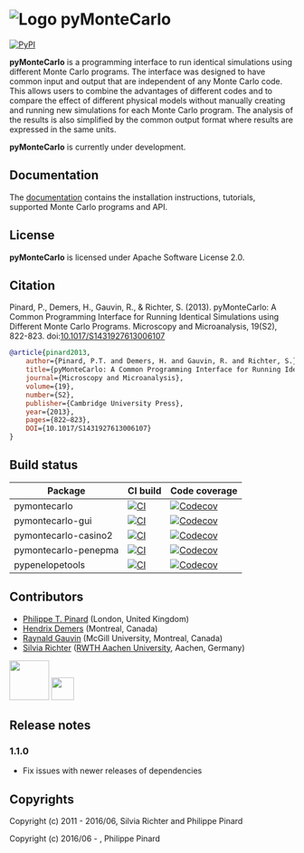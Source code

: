 
# ![Logo](https://raw.githubusercontent.com/pymontecarlo/pymontecarlo/master/logo/logo_64x64.png) pyMonteCarlo

[![PyPI](https://img.shields.io/pypi/v/pymontecarlo)](https://pypi.org/project/pyMonteCarlo)

**pyMonteCarlo** is a programming interface to run identical simulations using
different Monte Carlo programs. The interface was designed to have common input
and output that are independent of any Monte Carlo code. This allows users to
combine the advantages of different codes and to compare the effect of different
physical models without manually creating and running new simulations for each
Monte Carlo program. The analysis of the results is also simplified by the
common output format where results are expressed in the same units.

**pyMonteCarlo** is currently under development.

## Documentation

The [documentation](http://pymontecarlo.readthedocs.io) contains the
installation instructions, tutorials, supported Monte Carlo programs and API.

## License

**pyMonteCarlo** is licensed under Apache Software License 2.0.

## Citation

Pinard, P., Demers, H., Gauvin, R., & Richter, S. (2013). pyMonteCarlo: A Common Programming Interface for Running Identical Simulations using Different Monte Carlo Programs. Microscopy and Microanalysis, 19(S2), 822-823. doi:[10.1017/S1431927613006107](http://dx.doi.org/10.1017/S1431927613006107)

```bibtex
@article{pinard2013,
    author={Pinard, P.T. and Demers, H. and Gauvin, R. and Richter, S.},
    title={pyMonteCarlo: A Common Programming Interface for Running Identical Simulations using Different Monte Carlo Programs},
    journal={Microscopy and Microanalysis},
    volume={19},
    number={S2},
    publisher={Cambridge University Press},
    year={2013},
    pages={822–823},
    DOI={10.1017/S1431927613006107}
}
```

## Build status

Package | CI build | Code coverage
--- | --- | ---
pymontecarlo | [![CI](https://github.com/pymontecarlo/pymontecarlo/actions/workflows/ci.yml/badge.svg)](https://github.com/pymontecarlo/pymontecarlo/actions) | [![Codecov](https://img.shields.io/codecov/c/github/pymontecarlo/pymontecarlo)](https://codecov.io/gh/pymontecarlo/pymontecarlo)
pymontecarlo-gui | [![CI](https://github.com/pymontecarlo/pymontecarlo-gui/actions/workflows/ci.yml/badge.svg)](https://github.com/pymontecarlo/pymontecarlo-gui/actions) | [![Codecov](https://img.shields.io/codecov/c/github/pymontecarlo/pymontecarlo-gui)](https://codecov.io/gh/pymontecarlo/pymontecarlo-gui)
pymontecarlo-casino2 | [![CI](https://github.com/pymontecarlo/pymontecarlo-casino2/actions/workflows/ci.yml/badge.svg)](https://github.com/pymontecarlo/pymontecarlo-casino2/actions) | [![Codecov](https://img.shields.io/codecov/c/github/pymontecarlo/pymontecarlo-casino2)](https://codecov.io/gh/pymontecarlo/pymontecarlo-casino2)
pymontecarlo-penepma | [![CI](https://github.com/pymontecarlo/pymontecarlo-penepma/actions/workflows/ci.yml/badge.svg)](https://github.com/pymontecarlo/pymontecarlo-penepma/actions) | [![Codecov](https://img.shields.io/codecov/c/github/pymontecarlo/pymontecarlo-penepma)](https://codecov.io/gh/pymontecarlo/pymontecarlo-penepma)
pypenelopetools | [![CI](https://github.com/pymontecarlo/pypenelopetools/actions/workflows/ci.yml/badge.svg)](https://github.com/pymontecarlo/pypenelopetools/actions) | [![Codecov](https://img.shields.io/codecov/c/github/pymontecarlo/pypenelopetools)](https://codecov.io/gh/pymontecarlo/pypenelopetools)

## Contributors

- [Philippe T. Pinard](https://github.com/ppinard) (London, United Kingdom)
- [Hendrix Demers](https://github.com/drix00) (Montreal, Canada)
- [Raynald Gauvin](http://www.memrg.com) (McGill University, Montreal, Canada)
- [Silvia Richter](https://github.com/silrichter) ([RWTH Aachen University](http://www.gfe.rwth-aachen.de/seiteninhalte_english/esma.htm), Aachen, Germany)

<img src="https://upload.wikimedia.org/wikipedia/commons/1/1e/RWTH_Logo_3.svg" height="70">
<img src="https://upload.wikimedia.org/wikipedia/commons/e/e4/McGill_Athletics_wordmark.png" height="40">

## Release notes

### 1.1.0

- Fix issues with newer releases of dependencies

## Copyrights

Copyright (c) 2011 - 2016/06, Silvia Richter and Philippe Pinard

Copyright (c) 2016/06 - , Philippe Pinard
